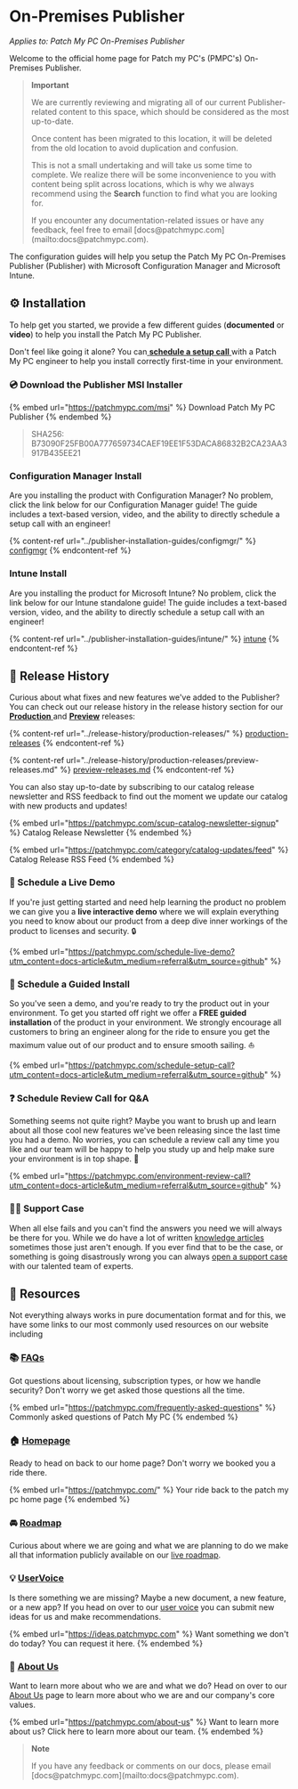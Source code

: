 # On-Premises Publisher

_Applies to: Patch My PC On-Premises Publisher_

Welcome to the official home page for Patch my PC's (PMPC's) On-Premises Publisher.

<blockquote class="wp-block-quote">
<p><strong>Important</strong></p>
<p>We are currently reviewing and migrating all of our current Publisher-related content to this space, which should be considered as the most up-to-date.</p>
<p>Once content has been migrated to this location, it will be deleted from the old location to avoid duplication and confusion.</p>
<p>This is not a small undertaking and will take us some time to complete. We realize there will be some inconvenience to you with content being split across locations, which is why we always recommend using the <strong>Search</strong> function to find what you are looking for.</p>
<p>If you encounter any documentation-related issues or have any feedback, feel free to email [docs@patchmypc.com](mailto:docs@patchmypc.com).</p>
</blockquote>

The configuration guides will help you setup the Patch My PC On-Premises Publisher (Publisher) with Microsoft Configuration Manager and Microsoft Intune.

## ⚙ Installation

To help get you started, we provide a few different guides (<strong>documented</strong> or <strong>video</strong>) to help you install the Patch My PC Publisher.&#x20;

Don't feel like going it alone? You can[ <strong>schedule a setup call</strong> ](https://patchmypc.com/schedule-setup-call)with a Patch My PC engineer to help you install correctly first-time in your environment.

### 💿 Download the Publisher MSI Installer

{% embed url="https://patchmypc.com/msi" %}
Download Patch My PC Publisher
{% endembed %}

<blockquote class="wp-block-quote">
<p>SHA256: B73090F25FB00A777659734CAEF19EE1F53DACA86832B2CA23AA3917B435EE21</p>
</blockquote>

### Configuration Manager Install

Are you installing the product with Configuration Manager? No problem, click the link below for our Configuration Manager guide! The guide includes a text-based version, video, and the ability to directly schedule a setup call with an engineer!

{% content-ref url="../publisher-installation-guides/configmgr/" %}
[configmgr](../publisher-installation-guides/configmgr/)
{% endcontent-ref %}

### Intune Install

Are you installing the product for Microsoft Intune? No problem, click the link below for our Intune standalone guide! The guide includes a text-based version, video, and the ability to directly schedule a setup call with an engineer!

{% content-ref url="../publisher-installation-guides/intune/" %}
[intune](../publisher-installation-guides/intune/)
{% endcontent-ref %}

## 📄 Release History

Curious about what fixes and new features we've added to the Publisher? You can check out our release history in the release history section for our [<strong>Production</strong> ](../release-history/production-releases/)and [<strong>Preview</strong>](../release-history/production-releases/preview-releases.md) releases:

{% content-ref url="../release-history/production-releases/" %}
[production-releases](../release-history/production-releases/)
{% endcontent-ref %}

{% content-ref url="../release-history/production-releases/preview-releases.md" %}
[preview-releases.md](../release-history/production-releases/preview-releases.md)
{% endcontent-ref %}

You can also stay up-to-date by subscribing to our catalog release newsletter and RSS feedback to find out the moment we update our catalog with new products and updates!

{% embed url="https://patchmypc.com/scup-catalog-newsletter-signup" %}
Catalog Release Newsletter
{% endembed %}

{% embed url="https://patchmypc.com/category/catalog-updates/feed" %}
Catalog Release RSS Feed
{% endembed %}

### 📅 Schedule a Live Demo

If you're just getting started and need help learning the product no problem we can give you a <strong>live interactive demo</strong> where we will explain everything you need to know about our product from a deep dive inner workings of the product to licenses and security. 🔒

{% embed url="https://patchmypc.com/schedule-live-demo?utm_content=docs-article&utm_medium=referral&utm_source=github" %}

### 🤝 Schedule a Guided Install

So you've seen a demo, and you're ready to try the product out in your environment. To get you started off right we offer a <strong>FREE guided installation</strong> of the product in your environment. We strongly encourage all customers to bring an engineer along for the ride to ensure you get the maximum value out of our product and to ensure smooth sailing. ⛵

{% embed url="https://patchmypc.com/schedule-setup-call?utm_content=docs-article&utm_medium=referral&utm_source=github" %}

### ❓ Schedule Review Call for Q\&A

Something seems not quite right? Maybe you want to brush up and learn about all those cool new features we've been releasing since the last time you had a demo. No worries, you can schedule a review call any time you like and our team will be happy to help you study up and help make sure your environment is in top shape. 🎩

{% embed url="https://patchmypc.com/environment-review-call?utm_content=docs-article&utm_medium=referral&utm_source=github" %}

### 💁‍♂️ Support Case

When all else fails and you can't find the answers you need we will always be there for you. While we do have a lot of written [knowledge articles](https://patchmypc.com/category/knowledge-base) sometimes those just aren't enough. If you ever find that to be the case, or something is going disastrously wrong you can always [open a support case](https://patchmypc.com/technical-support) with our talented team of experts.

## 🏫 Resources

Not everything always works in pure documentation format and for this, we have some links to our most commonly used resources on our website including

### 📚 [FAQs](https://patchmypc.com/frequently-asked-questions)

Got questions about licensing, subscription types, or how we handle security? Don't worry we get asked those questions all the time.&#x20;

{% embed url="https://patchmypc.com/frequently-asked-questions" %}
Commonly asked questions of Patch My PC
{% endembed %}

### 🏠 [Homepage](https://patchmypc.com/)

Ready to head on back to our home page? Don't worry we booked you a ride there.

{% embed url="https://patchmypc.com/" %}
Your ride back to the patch my pc home page
{% endembed %}

### 🚘 [Roadmap](https://patchmypc.aha.io/published/3f8482c0d42338313f5d4d02408a2bce?page=1)

Curious about where we are going and what we are planning to do we make all that information publicly available on our [live roadmap](https://patchmypc.aha.io/published/3f8482c0d42338313f5d4d02408a2bce?page=1).&#x20;

### 💡 [UserVoice](https://ideas.patchmypc.com/)

Is there something we are missing? Maybe a new document, a new feature, or a new app? If you head on over to our [user voice](https://ideas.patchmypc.com/) you can submit new ideas for us and make recommendations.&#x20;

{% embed url="https://ideas.patchmypc.com" %}
Want something we don't do today? You can request it here.
{% endembed %}

### 🤝 [About Us](https://patchmypc.com/about-us)

Want to learn more about who we are and what we do? Head on over to our [About Us](https://patchmypc.com/about-us) page to learn more about who we are and our company's core values.

{% embed url="https://patchmypc.com/about-us" %}
Want to learn more about us? Click here to learn more about our team.
{% endembed %}

<blockquote class="wp-block-quote">
<p><strong>Note</strong></p>
<p>If you have any feedback or comments on our docs, please email [docs@patchmypc.com](mailto:docs@patchmypc.com).</p>
</blockquote>